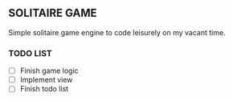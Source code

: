 ## SOLITAIRE GAME

Simple solitaire game engine to code leisurely on my vacant time.

### TODO LIST

* [ ] Finish game logic
* [ ] Implement view
* [ ] Finish todo list
